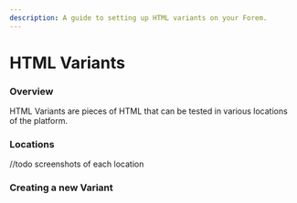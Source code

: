 ```yaml
---
description: A guide to setting up HTML variants on your Forem.
---
```


# HTML Variants

### Overview

HTML Variants are pieces of HTML that can be tested in various locations of the platform.

### Locations

//todo screenshots of each location

### Creating a new Variant



